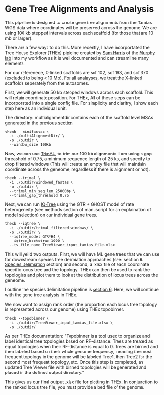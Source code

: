 # Gene Tree Alignments and Analysis
This pipeline is designed to create gene tree alignments from the Tamias WGS data where coordinates will be preserved across the genome.
We are using 100 kb stepped intervals across each scaffold (for those that are 10 mb or larger).

There are a few ways to do this. More recently, I have incorportated the Tree House Explorer (THEx) pipleine created by [Sam Harris](http://www.eutherialab.org/treehouseexplorer/) of the [Murphy lab](http://www.eutherialab.org/) into my workflow as it is well documented and can streamline many elements.

For our referenece, X-linked scaffolds are scf 102, scf 163, and scf 370 (excluded to being < 10 Mb). For all analayses, we treat the X-linked scaffolds seperately from the autosomes. 

First, we will generate 50 kb stepped windows across each scaffold. This will retain coordinate possition. For THEx, All of these steps can be incorporated into a single config file. For simplicity and claritry, I show each step here as an individual unit. 

The directory: multialignmentdir contains each of the scaffold level MSAs generated in the [previous section](https://github.com/NathanaeldHerrera/Chipmunk-phylogenomics/blob/main/4.%20Multi%20Sequence%20Alignments/MSA_generation.md)

```
thexb --minifastas \
  -i ./multiAlignmentDir/ \
  -o ./outdir \
  --window_size 100kb
```
Now, we can use [TrimAL](https://vicfero.github.io/trimal/), to trim our 100 kb alignments. I am using a gap threashold of 0.75, a minimum sequence length of 25 kb, and specify to drop filtered windows (This will create an empty file that will maintiain coordinate across the geneome, regardless if there is alignment or not). 
```
thexb --trimal \
  -i ./outdir/windowed_fastas \
  -o ./outdir \
  --trimal_min_seq_len 25000bp \
  --trimal_gap_threshold 0.75
```
Next, we can run [IQ-Tree](http://www.iqtree.org/doc/) using the GTR + GHOST model of rate heterogeneity (see methods section of manuscript for an explaination of model selection) on our individual gene trees.

```
thexb --iqtree \
  -i ./outdir/trimal_filtered_windows/ \
  -o ./outdir/ \
  --iqtree_model GTR*H4 \
  --iqtree_bootstrap 1000 \
  --tv_file_name TreeViewer_input_tamias_file.xlsx
```
This will yeild two outputs. First, we will have ML gene trees that we can use for downstream species tree delimiation approaches (see: section 6. [Species Delimiation]() section) and second, a .xlsx file of each coordinate specific locus tree and the topology. THEx can then be used to rank the topologies and plot them to look at the distribution of locus trees across the geneome. 

I outline the species delimitation pipeline is [section 6](). Here, we will continue with the gene tree analysis in THEx. 

We now want to assign rank order (the proportion each locus tree topology is represented across our genome) using THEx topobinner.
```
thexb --topobinner \
  -i ./outdir/TreeViewer_input_tamias_file.xlsx \
  -o ./outdir/
```
As per THEx documentation: "Topobinner is a tool used to organize and label identical tree topologies based on RF-distance. Trees are treated as equal topologies when their RF-distance is equal to 0. Trees are binned and then labeled based on their whole genome frequency, meaning the most frequent topology in the genome will be labeled Tree1, then Tree2 for the second most frequent topology, etc. Once this step is completed, an updated Tree Viewer file with binned topologies will be generated and placed in the defined output directory."

This gives us our final output .xlsx file for plotting in THEx. In conjunction to the ranked locus tree file, you must provide a bed file of the genome. 

